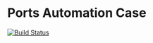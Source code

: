 # Ports Automation Case

[![Build Status](https://travis-ci.com/PHMark/ports-automation.svg?branch=main)](https://travis-ci.com/PHMark/ports-automation)
